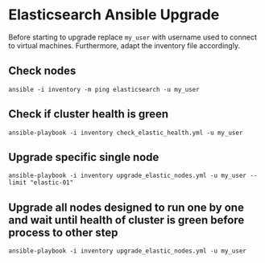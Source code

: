 # Elasticsearch Ansible Upgrade

Before starting to upgrade replace `my_user` with username used to connect to virtual machines. Furthermore, adapt the inventory file accordingly.  

## Check nodes
```
ansible -i inventory -m ping elasticsearch -u my_user
```

## Check if cluster health is green
```
ansible-playbook -i inventory check_elastic_health.yml -u my_user
```

## Upgrade specific single node
```
ansible-playbook -i inventory upgrade_elastic_nodes.yml -u my_user --limit "elastic-01"
```

## Upgrade all nodes designed to run one by one and wait until health of cluster is green before process to other step
```
ansible-playbook -i inventory upgrade_elastic_nodes.yml -u my_user
```